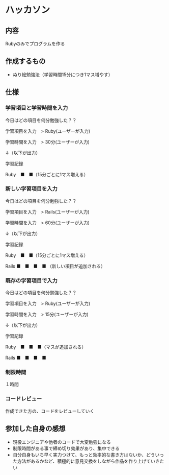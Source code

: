 # ハッカソン

## 内容
Rubyのみでプログラムを作る

## 作成するもの
- ぬり絵勉強法（学習時間15分につき1マス増やす）

## 仕様
### 学習項目と学習時間を入力

今日はどの項目を何分勉強した？？

学習項目を入力　> Ruby(ユーザーが入力)

学習時間を入力　> 30分(ユーザーが入力)

↓（以下が出力）

学習記録

Ruby　■　■（15分ごとに1マス増える）

 ### 新しい学習項目を入力

今日はどの項目を何分勉強した？？

学習項目を入力　> Rails(ユーザーが入力)

学習時間を入力　> 60分(ユーザーが入力)

↓（以下が出力）

学習記録

Ruby　■　■（15分ごとに1マス増える）

Rails ■　■　■　■ （新しい項目が追加される）

 ### 既存の学習項目で入力

今日はどの項目を何分勉強した？？

学習項目を入力　> Ruby(ユーザーが入力)

学習時間を入力　> 15分(ユーザーが入力)

↓（以下が出力）

学習記録

Ruby　■　■　■（マスが追加される）

Rails ■　■　■　■

### 制限時間

１時間

### コードレビュー
作成できた方の、コードをレビューしていく

## 参加した自身の感想
- 現役エンジニアや他者のコードで大変勉強になる
- 制限時間がある事で締め切り効果があり、集中できる
- 自分自身もいち早く実力つけて、もっと効率的な書き方はないか、どういった方法があるかなど、積極的に意見交換をしながら作品を作り上げていきたい
